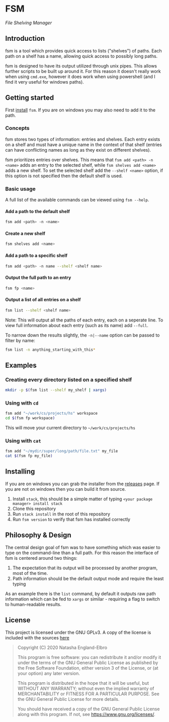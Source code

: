 # FSM

_File Shelving Manager_

## Introduction

fsm is a tool which provides quick access to lists ("shelves") of paths. Each path on a shelf has a name, allowing quick access to possibly long paths.

fsm is designed to have its output utilized through unix pipes. This allows further scripts to be built up around it. For this reason it doesn't really work when using `cmd.exe`, however it does work when using powershell (and I find it very useful for windows paths).

## Getting started

First [install](#installing) `fsm`. If you are on windows you may also need to add it to the path.

### Concepts

fsm stores two types of information: entries and shelves. Each entry exists on a shelf and must have a unique name in the context of that shelf (entries can have conflicting names as long as they exist on different shelves).

fsm prioritizes entries over shelves. This means that `fsm add <path> -n <name>` adds an entry to the selected shelf, while `fsm shelves add <name>` adds a new shelf. To set the selected shelf add the `--shelf <name>` option, if this option is not specified then the default shelf is used.

### Basic usage

A full list of the available commands can be viewed using `fsm --help`.

#### Add a path to the default shelf

```bash
fsm add <path> -n <name>
```

#### Create a new shelf

```bash
fsm shelves add <name>
```

#### Add a path to a specific shelf

```bash
fsm add <path> -n name --shelf <shelf name>
```

#### Output the full path to an entry

```bash
fsm fp <name>
```

#### Output a list of all entries on a shelf

```bash
fsm list --shelf <shelf name>
```

Note: This will output all the paths of each entry, each on a seperate line. To view full information about each entry (such as its name) add `--full`.

To narrow down the results slightly, the `-n|--name` option can be passed to filter by name:

```bash
fsm list -n anything_starting_with_this*
```

## Examples

### Creating every directory listed on a specified shelf

```bash
mkdir -p $(fsm list --shelf my_shelf | xargs)
```

### Using with `cd`

```bash
fsm add "~/work/cs/projects/hs" workspace
cd $(fsm fp workspace)
```

This will move your current directory to `~/work/cs/projects/hs`

### Using with `cat`

```bash
fsm add "~/mydir/super/long/path/file.txt" my_file
cat $(fsm fp my_file)
```

## Installing

If you are on windows you can grab the installer from the [releases](https://github.com/0x00002a/file-shelf/releases) page. If you are not on windows then you can build it from source.

1. Install `stack`, this should be a simple matter of typing `<your package manager> install stack`
2. Clone this repository
3. Run `stack install` in the root of this repository
4. Run `fsm version` to verify that fsm has installed correctly

## Philosophy & Design

The central design goal of fsm was to have something which was easier to type on the command-line than a full path. For this reason the interface of fsm is centered around two things:

1. The expectation that its output will be processed by another program, most of the time.
2. Path information should be the default output mode and require the least typing

As an example there is the `list` command, by default it outputs raw path information which can be fed to `xargs` or similar - requiring a flag to switch to human-readable results.

## License

This project is licensed under the GNU GPLv3. A copy of the license is included with the sources [here](/LICENSE)

>Copyright (C) 2020 Natasha England-Elbro
>
> This program is free software: you can redistribute it and/or modify
it under the terms of the GNU General Public License as published by
the Free Software Foundation, either version 3 of the License, or
(at your option) any later version.
>
>This program is distributed in the hope that it will be useful,
but WITHOUT ANY WARRANTY; without even the implied warranty of
MERCHANTABILITY or FITNESS FOR A PARTICULAR PURPOSE.  See the
GNU General Public License for more details.
>
>You should have received a copy of the GNU General Public License
along with this program.  If not, see <https://www.gnu.org/licenses/>.

